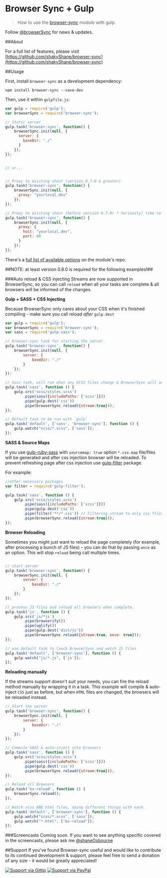 # Browser Sync + Gulp

> How to use the [browser-sync](https://github.com/shakyShane/browser-sync) module with gulp.

Follow [@browserSync](http://www.twitter.com/browserSync) for news & updates.

##About

For a full list of features, please visit [https://github.com/shakyShane/browser-sync](https://github.com/shakyShane/browser-sync)

##Usage

First, install `browser-sync` as a development dependency:

```shell
npm install browser-sync --save-dev
```

Then, use it within `gulpfile.js`:

```js
var gulp = require('gulp');
var browserSync = require('browser-sync');

// Static server
gulp.task('browser-sync', function() {
    browserSync.init(null, {
      server: {
        baseDir: "./"
      }
    });
});


// or...


// Proxy to existing vhost (version 0.7.0 & greater)
gulp.task('browser-sync', function() {
    browserSync.init(null, {
      proxy: "yourlocal.dev"
    });
});

// Proxy to existing vhost (before version 0.7.0) * Seriously? time to upgrade.
gulp.task('browser-sync', function() {
    browserSync.init(null, {
      proxy: {
        host: "yourlocal.dev",
        port: 80
      }
    });
});

```
There's a [full list of available options](https://github.com/shakyShane/browser-sync/wiki/Working-with-a-Config-File) on the module's repo.

##NOTE: at least version 0.8.0 is required for the following examples!##

###Auto reload & CSS injecting
Streams are now supported in BrowserSync, so you can call `reload` when all your tasks are complete & all browsers will be informed of the changes.

**Gulp + SASS + CSS Injecting**

Because BrowserSync only cares about your CSS when it's finished compiling - make sure you call reload *after* `gulp.dest`

```js
var gulp = require('gulp');
var browserSync = require('browser-sync');
var sass = require('gulp-sass');

// browser-sync task for starting the server.
gulp.task('browser-sync', function() {
    browserSync.init(null, {
        server: {
            baseDir: "./"
        }
    });
});

// Sass task, will run when any SCSS files change & BrowserSync will auto-update browsers
gulp.task('sass', function () {
    gulp.src('scss/styles.scss')
        .pipe(sass({includePaths: ['scss']}))
        .pipe(gulp.dest('css'))
        .pipe(browserSync.reload({stream:true}));
});

// Default task to be run with `gulp`
gulp.task('default', ['sass', 'browser-sync'], function () {
    gulp.watch("scss/*.scss", ['sass']);
});

```
**SASS & Source Maps**

If you use [gulp-ruby-sass](https://www.npmjs.org/package/gulp-ruby-sass) with `sourcemap: true` option `*.css.map` file/files will be generated and after css injection browser will be reloaded. To prevent refreshing page after css injection use [gulp-filter](https://www.npmjs.org/package/gulp-filter) package.

For example:
```js
//other necessary packages
var filter = require('gulp-filter');

gulp.task('sass', function () {
    gulp.src('scss/styles.scss')
        .pipe(sass({includePaths: ['scss']}))
        .pipe(gulp.dest('css'))
        .pipe(filter('**/*.css')) // Filtering stream to only css files
        .pipe(browserSync.reload({stream:true}));
});

```
**Browser Reloading**

Sometimes you might just want to reload the page completely (for example, after processing a bunch of JS files) - you can do that
by passing `once` as an option. This will stop `reload` being call multiple times.

```js

// start server
gulp.task('browser-sync', function() {
    browserSync.init(null, {
        server: {
            baseDir: "./"
        }
    });
});

// process JS files and reload all browsers when complete.
gulp.task('js', function () {
    gulp.src('js/*js')
        .pipe(browserify())
        .pipe(uglify())
        .pipe(gulp.dest('dist/js'))
        .pipe(browserSync.reload({stream:true, once: true}));
});

// use default task to lauch BrowserSync and watch JS files
gulp.task('default', ['browser-sync'], function () {
    gulp.watch("js/*.js", ['js']);
});
```

**Reloading manually**

If the streams support doesn't suit your needs, you can fire the reload method manually by wrapping it in a task.
This example will compile & auto-inject `CSS` just as before, but when `HTML` files are changed, the browsers will be reloaded instead.

```js
// Start the server
gulp.task('browser-sync', function() {
    browserSync.init(null, {
        server: {
            baseDir: "./"
        }
    });
});

// Compile SASS & auto-inject into browsers
gulp.task('sass', function () {
    gulp.src('scss/styles.scss')
        .pipe(sass({includePaths: ['scss']}))
        .pipe(gulp.dest('css'))
        .pipe(browserSync.reload({stream:true}));
});

// Reload all Browsers
gulp.task('bs-reload', function () {
    browserSync.reload();
});

// Watch scss AND html files, doing different things with each.
gulp.task('default', ['browser-sync'], function () {
    gulp.watch("scss/*.scss", ['sass']);
    gulp.watch("*.html", ['bs-reload']);
});

```

###Screencasts
Coming soon. If you want to see anything specific covered in the screencasts, please ask me [@shaneOsbourne](https://www.twitter.com/shaneosbourne)


##Support
If you've found Browser-sync useful and would like to contribute to its continued development & support, please feel free to send a donation of any size - it would be greatly appreciated!

[![Support via Gittip](https://rawgithub.com/chris---/Donation-Badges/master/gittip.jpeg)](https://www.gittip.com/shakyshane)
[![Support via PayPal](https://rawgithub.com/chris---/Donation-Badges/master/paypal.jpeg)](https://www.paypal.com/cgi-bin/webscr?cmd=_donations&business=shakyshane%40gmail%2ecom&lc=US&item_name=browser%2dsync)
